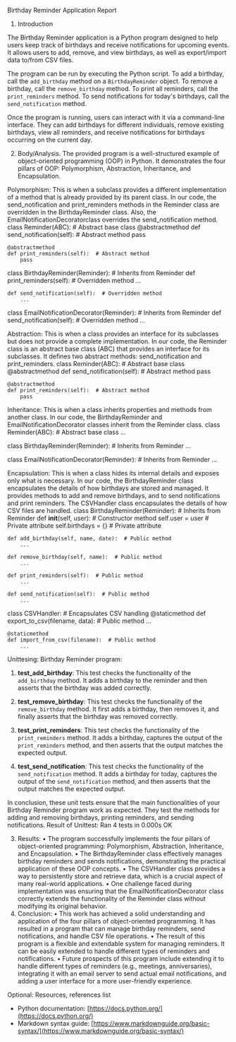 Birthday Reminder Application Report

1. Introduction

The Birthday Reminder application is a Python program designed to help users keep track of birthdays and receive notifications for upcoming events. It allows users to add, remove, and view birthdays, as well as export/import data to/from CSV files.

The program can be run by executing the Python script. To add a birthday, call the `add_birthday` method on a `BirthdayReminder` object. To remove a birthday, call the `remove_birthday` method. To print all reminders, call the `print_reminders` method. To send notifications for today's birthdays, call the `send_notification` method.

Once the program is running, users can interact with it via a command-line interface. They can add birthdays for different individuals, remove existing birthdays, view all reminders, and receive notifications for birthdays occurring on the current day.

2. Body/Analysis.
The provided program is a well-structured example of object-oriented programming (OOP) in Python. It demonstrates the four pillars of OOP: Polymorphism, Abstraction, Inheritance, and Encapsulation.

Polymorphism: This is when a subclass provides a different implementation of a method that is already provided by its parent class. In our code, the send_notification and print_reminders methods in the Reminder class are overridden in the BirthdayReminder class. Also, the EmailNotificationDecoratorclass overrides the send_notification method.
class Reminder(ABC):  # Abstract base class
    @abstractmethod
    def send_notification(self):  # Abstract method
        pass

    @abstractmethod
    def print_reminders(self):  # Abstract method
        pass

class BirthdayReminder(Reminder):  # Inherits from Reminder
    def print_reminders(self):  # Overridden method
        ...

    def send_notification(self):  # Overridden method
        ...

class EmailNotificationDecorator(Reminder):  # Inherits from Reminder
    def send_notification(self):  # Overridden method
        ...

Abstraction: This is when a class provides an interface for its subclasses but does not provide a complete implementation. In our code, the Reminder class is an abstract base class (ABC) that provides an interface for its subclasses. It defines two abstract methods: send_notification and print_reminders.
class Reminder(ABC):  # Abstract base class
    @abstractmethod
    def send_notification(self):  # Abstract method
        pass

    @abstractmethod
    def print_reminders(self):  # Abstract method
        pass

Inheritance: This is when a class inherits properties and methods from another class. In our code, the BirthdayReminder and EmailNotificationDecorator classes inherit from the Reminder class.
class Reminder(ABC):  # Abstract base class
    ...

class BirthdayReminder(Reminder):  # Inherits from Reminder
    ...

class EmailNotificationDecorator(Reminder):  # Inherits from Reminder
    ...

Encapsulation: This is when a class hides its internal details and exposes only what is necessary. In our code, the BirthdayReminder class encapsulates the details of how birthdays are stored and managed. It provides methods to add and remove birthdays, and to send notifications and print reminders. The CSVHandler class encapsulates the details of how CSV files are handled.
class BirthdayReminder(Reminder):  # Inherits from Reminder
    def __init__(self, user):  # Constructor method
        self.user = user  # Private attribute
        self.birthdays = {}  # Private attribute

    def add_birthday(self, name, date):  # Public method
        ...

    def remove_birthday(self, name):  # Public method
        ...

    def print_reminders(self):  # Public method
        ...

    def send_notification(self):  # Public method
        ...

class CSVHandler:  # Encapsulates CSV handling
    @staticmethod
    def export_to_csv(filename, data):  # Public method
        ...

    @staticmethod
    def import_from_csv(filename):  # Public method
        ...
Unittesing:
Birthday Reminder program:

1. **test_add_birthday**: This test checks the functionality of the `add_birthday` method. It adds a birthday to the reminder and then asserts that the birthday was added correctly.

2. **test_remove_birthday**: This test checks the functionality of the `remove_birthday` method. It first adds a birthday, then removes it, and finally asserts that the birthday was removed correctly.

3. **test_print_reminders**: This test checks the functionality of the `print_reminders` method. It adds a birthday, captures the output of the `print_reminders` method, and then asserts that the output matches the expected output.

4. **test_send_notification**: This test checks the functionality of the `send_notification` method. It adds a birthday for today, captures the output of the `send_notification` method, and then asserts that the output matches the expected output.

In conclusion, these unit tests ensure that the main functionalities of your Birthday Reminder program work as expected. They test the methods for adding and removing birthdays, printing reminders, and sending notifications.
Result of Unittest: 
Ran 4 tests in 0.000s
OK

3. Results:
•	The program successfully implements the four pillars of object-oriented programming: Polymorphism, Abstraction, Inheritance, and Encapsulation.
•	The BirthdayReminder class effectively manages birthday reminders and sends notifications, demonstrating the practical application of these OOP concepts.
•	The CSVHandler class provides a way to persistently store and retrieve data, which is a crucial aspect of many real-world applications.
•	One challenge faced during implementation was ensuring that the EmailNotificationDecorator class correctly extends the functionality of the Reminder class without modifying its original behavior.
4. Conclusion:
•	This work has achieved a solid understanding and application of the four pillars of object-oriented programming. It has resulted in a program that can manage birthday reminders, send notifications, and handle CSV file operations.
•	The result of this program is a flexible and extendable system for managing reminders. It can be easily extended to handle different types of reminders and notifications.
•	Future prospects of this program include extending it to handle different types of reminders (e.g., meetings, anniversaries), integrating it with an email server to send actual email notifications, and adding a user interface for a more user-friendly experience.

Optional: Resources, references list
- Python documentation: [https://docs.python.org/](https://docs.python.org/)
- Markdown syntax guide: [https://www.markdownguide.org/basic-syntax/](https://www.markdownguide.org/basic-syntax/)
